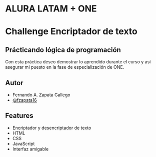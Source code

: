 # ALURA LATAM + ONE

# Challenge Encriptador de texto

## Prácticando lógica de programación

Con esta práctica deseo demostrar lo aprendido durante el curso y así asegurar mi puesto en la fase de especialización de ONE.

## Autor

- Fernando A. Zapata Gallego
- [@fzapata16](https://www.github.com/fzapata16)

## Features

- Encriptador y desencriptador de texto
- HTML
- CSS
- JavaScript
- Interfaz amigable
